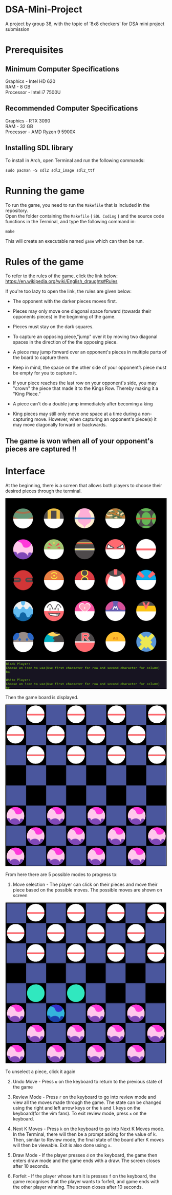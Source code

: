 # DSA-Mini-Project
A project by group 38, with the topic of '8x8 checkers' for DSA mini project submission

# Prerequisites

## Minimum Computer Specifications
Graphics - Intel HD 620<br />
RAM - 8 GB<br />
Processor - Intel i7 7500U

## Recommended Computer Specifications
Graphics - RTX 3090 <br />
RAM - 32 GB<br />
Processor - AMD Ryzen 9 5900X

## Installing SDL library
To install in Arch, open Terminal and run the following commands:
```
sudo pacman -S sdl2 sdl2_image sdl2_ttf
```
# Running the game
To run the game, you need to run the `Makefile` that is included in the repository.<br />
Open the folder containing the `Makefile` ( `SDL Coding` ) and the source code functions in the Terminal, and type the following command in:
```
make
```
This will create an executable named `game` which can then be run.

# Rules of the game
To refer to the rules of the game, click the link below:
https://en.wikipedia.org/wiki/English_draughts#Rules

If you're too lazy to open the link, the rules are given below:
- The opponent with the darker pieces moves first.

- Pieces may only move one diagonal space forward (towards their opponents pieces) in the
  beginning of the game.

- Pieces must stay on the dark squares.

- To capture an opposing piece,"jump" over it by moving two diagonal spaces in the direction of
  the the opposing piece.

- A piece may jump forward over an opponent's pieces in multiple parts of the board to capture
  them.

- Keep in mind, the space on the other side of your opponent’s piece must be empty for you to
  capture it.

- If your piece reaches the last row on your opponent's side, you may "crown" the piece that made it to the Kings Row. Thereby making it a "King Piece."

- A piece can't do a double jump immediately after becoming a king

- King pieces may still only move one space at a time during a non-capturing move. However,
  when capturing an opponent's piece(s) it may move diagonally forward or backwards.

## The game is won when all of your opponent's pieces are captured !!


# Interface

At the beginning, there is a screen that allows both players to choose their desired pieces through the terminal.

![Choose Pieces](./READMEPICS/Pokeball.png)
![Choose Pieces](./READMEPICS/pieceselect.png)

Then the game board is displayed. 

![Game Board](./READMEPICS/gameboard.png)

From here there are 5 possible modes to progress to:

1. Move selection - The player can click on their pieces and move their piece based on the possible moves. The possible moves are shown on screen

![Move Piece](./READMEPICS/selection.png)

  To unselect a piece, click it again

2. Undo Move - Press `u` on the keyboard to return to the previous state of the game

3. Review Mode - Press `r` on the keyboard to go into review mode and view all the moves made through the game. The state can be changed using the right and left arrow keys or the `h` and `l` keys on the keyboard(for the vim fans). To exit review mode, press `x` on the keyboard.

4. Next K Moves - Press `k` on the keyboard to go into Next K Moves mode. In the Terminal, there will then be a prompt asking for the value of k. Then, similar to Review mode, the final state of the board after K moves will then be viewable. Exit is also done using `x`.

5. Draw Mode - If the player presses `d` on the keyboard, the game then enters draw mode and the game ends with a draw. The screen closes after 10 seconds.

6. Forfeit - If the player whose turn it is presses `f` on the keyboard, the game recognises that the player wants to forfeit, and game ends with the other player winning. The screen closes after 10 seconds.
